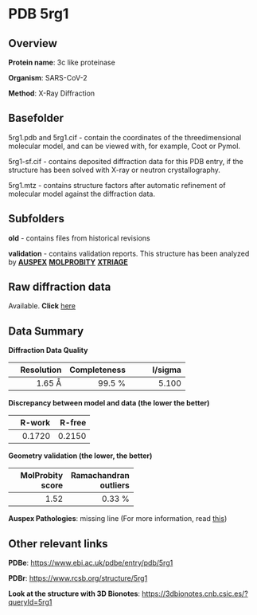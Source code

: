 # PDB 5rg1

## Overview

**Protein name**: 3c like proteinase

**Organism**: SARS-CoV-2

**Method**: X-Ray Diffraction

## Basefolder

5rg1.pdb and 5rg1.cif - contain the coordinates of the threedimensional molecular model, and can be viewed with, for example, Coot or Pymol.

5rg1-sf.cif - contains deposited diffraction data for this PDB entry, if the structure has been solved with X-ray or neutron crystallography.

5rg1.mtz - contains structure factors after automatic refinement of molecular model against the diffraction data.

## Subfolders



**old** - contains files from historical revisions

**validation** - contains validation reports. This structure has been analyzed by [**AUSPEX**](https://github.com/thorn-lab/coronavirus_structural_task_force/tree/master/pdb/3c_like_proteinase/SARS-CoV-2/5rg1/validation/auspex)  [**MOLPROBITY**](https://github.com/thorn-lab/coronavirus_structural_task_force/tree/master/pdb/3c_like_proteinase/SARS-CoV-2/5rg1/validation/molprobity) [**XTRIAGE**](https://github.com/thorn-lab/coronavirus_structural_task_force/blob/master/pdb/3c_like_proteinase/SARS-CoV-2/5rg1/validation/Xtriage_output.log) 

## Raw diffraction data

Available. **Click** [here](https://zenodo.org/record/.373107) 

## Data Summary
**Diffraction Data Quality**

|   | Resolution | Completeness| I/sigma |
|---|-------------:|----------------:|--------------:|
|   |1.65 Å|99.5  %|<img width=50/>5.100|

**Discrepancy between model and data (the lower the better)**

|   | **R-work**| **R-free**   
|---|-------------:|----------------:|           
||  0.1720|  0.2150|

**Geometry validation (the lower, the better)**

|   |**MolProbity<br>score**| **Ramachandran<br>outliers** 
|---|-------------:|----------------:|
||  1.52|  0.33 %|

**Auspex Pathologies**: missing line (For more information, read [this](https://github.com/thorn-lab/coronavirus_structural_task_force/blob/master/pdb/3c_like_proteinase/SARS-CoV-2/5rg1/validation/auspex/5rg1_auspex_comments.txt))

 



## Other relevant links 
**PDBe**:  https://www.ebi.ac.uk/pdbe/entry/pdb/5rg1
 
**PDBr**: https://www.rcsb.org/structure/5rg1 

**Look at the structure with 3D Bionotes**: https://3dbionotes.cnb.csic.es/?queryId=5rg1

